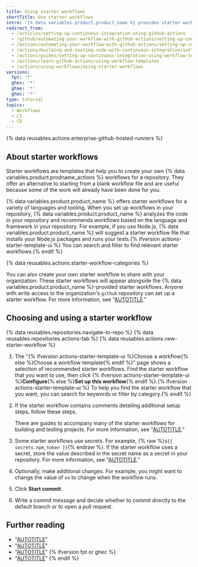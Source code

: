 ```yaml
---
title: Using starter workflows
shortTitle: Use starter workflows
intro: '{% data variables.product.product_name %} provides starter workflows for a variety of languages and tooling.'
redirect_from:
  - /articles/setting-up-continuous-integration-using-github-actions
  - /github/automating-your-workflow-with-github-actions/setting-up-continuous-integration-using-github-actions
  - /actions/automating-your-workflow-with-github-actions/setting-up-continuous-integration-using-github-actions
  - /actions/building-and-testing-code-with-continuous-integration/setting-up-continuous-integration-using-github-actions
  - /actions/guides/setting-up-continuous-integration-using-workflow-templates
  - /actions/learn-github-actions/using-workflow-templates
  - /actions/using-workflows/using-starter-workflows
versions:
  fpt: '*'
  ghes: '*'
  ghae: '*'
  ghec: '*'
type: tutorial
topics:
  - Workflows
  - CI
  - CD
---
```

 
{% data reusables.actions.enterprise-github-hosted-runners %}

## About starter workflows

Starter workflows are templates that help you to create your own {% data variables.product.prodname_actions %} workflows for a repository. They offer an alternative to starting from a blank workflow file and are useful because some of the work will already have been done for you.

{% data variables.product.product_name %} offers starter workflows for a variety of languages and tooling. When you set up workflows in your repository, {% data variables.product.product_name %} analyzes the code in your repository and recommends workflows based on the language and framework in your repository. For example, if you use Node.js, {% data variables.product.product_name %} will suggest a starter workflow file that installs your Node.js packages and runs your tests.{% ifversion actions-starter-template-ui %} You can search and filter to find relevant starter workflows.{% endif %}

{% data reusables.actions.starter-workflow-categories %}

You can also create your own starter workflow to share with your organization. These starter workflows will appear alongside the {% data variables.product.product_name %}-provided starter workflows. Anyone with write access to the organization's `github` repository can set up a starter workflow. For more information, see "[AUTOTITLE](/actions/using-workflows/creating-starter-workflows-for-your-organization)."

## Choosing and using a starter workflow

{% data reusables.repositories.navigate-to-repo %}
{% data reusables.repositories.actions-tab %}
{% data reusables.actions.new-starter-workflow %}
1. The "{% ifversion actions-starter-template-ui %}Choose a workflow{% else %}Choose a workflow template{% endif %}" page shows a selection of recommended starter workflows. Find the starter workflow that you want to use, then click {% ifversion actions-starter-template-ui %}**Configure**{% else %}**Set up this workflow**{% endif %}.{% ifversion actions-starter-template-ui %} To help you find the starter workflow that you want, you can search for keywords or filter by category.{% endif %}
1. If the starter workflow contains comments detailing additional setup steps, follow these steps.

   There are guides to accompany many of the starter workflows for building and testing projects. For more information, see "[AUTOTITLE](/actions/automating-builds-and-tests)."

1. Some starter workflows use secrets. For example, {% raw %}`${{ secrets.npm_token }}`{% endraw %}. If the starter workflow uses a secret, store the value described in the secret name as a secret in your repository. For more information, see "[AUTOTITLE](/actions/security-guides/using-secrets-in-github-actions)."
1. Optionally, make additional changes. For example, you might want to change the value of `on` to change when the workflow runs.
1. Click **Start commit**.
1. Write a commit message and decide whether to commit directly to the default branch or to open a pull request.

## Further reading

- "[AUTOTITLE](/actions/automating-builds-and-tests/about-continuous-integration)"
- "[AUTOTITLE](/actions/managing-workflow-runs)"
- "[AUTOTITLE](/actions/monitoring-and-troubleshooting-workflows/about-monitoring-and-troubleshooting)"
{% ifversion fpt or ghec %}
- "[AUTOTITLE](/billing/managing-billing-for-github-actions)"
{% endif %}
